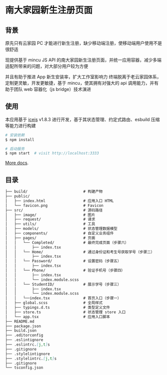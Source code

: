 
# 南大家园新生注册页面

## 背景

原先只有云家园 PC 才能进行新生注册，缺少移动端注册，使移动端用户使用不是很舒适

现提供基于 mincu JS API 的南大家园新生注册页面，并统一应用容器，减少多端适配所带来的问题，对大部分用户较为方便

并且有助于推进 App 新生安装率，扩大工作室影响力
终端脱离于老云家园体系，定制更灵敏，开发更敏捷，基于 mincu，使其拥有对强大的 api 调用能力，并有助于团队 web 容器化（js bridge）技术演进

## 使用

本应用基于 [icejs](https://github.com/alibaba/ice) v1.8.3 进行开发，基于其状态管理、约定式路由、esbuild 压缩等能力进行构建

```bash
# 安装依赖
$ npm install

# 启动服务
$ npm start  # visit http://localhost:3333
```

[More docs](https://ice.work/docs/guide/about).

## 目录

```md
├── build/                         # 构建产物
├── public/
│   ├── index.html                 # 应用入口 HTML
│   └── favicon.png                # Favicon
├── src/                           # 源码路径
│   ├── image/                     # 图片
│   ├── request/                   # 请求
│   ├── utils/                     # 工具
│   ├── models/                    # 状态管理数据模型
│   ├── components/                # 自定义业务组件
│   ├── pages/                     # 页面
│   │   └── Completed/             # 最终完成页面（步骤六）
│   │       ├── index.tsx
│   │   └── Home/                  # 通过身份证和考生号获取学号（步骤二）
│   │       ├── index.tsx
│   │   └── Password/              # 设置密码（步骤五）
│   │       ├── index.tsx
│   │   └── Phone/                 # 验证手机号（步骤四）
│   │       ├── index.tsx
│   │       └── index.module.scss
│   │   └── StudentID/             # 展示学号（步骤三）
│   │       ├── index.tsx
│   │       └── index.module.scss
│   │   └──index.tsx               # 首页入口（步骤一）
│   ├── global.scss                # 全局样式
│   ├── typings.d.ts               # 类型定义文件
│   ├── store.ts                   # 状态管理 store 入口
│   └── app.tsx                    # 应用入口脚本
├── README.md
├── package.json
├── build.json
├── .editorconfig
├── .eslintignore
├── .eslintrc.[j,t]s
├── .gitignore
├── .stylelintignore
├── .stylelintrc.[j,t]s
├── .gitignore
└── tsconfig.json
```
